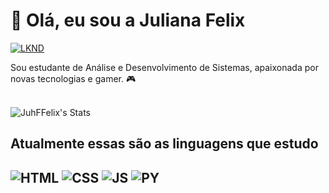 <h1>👻 Olá, eu sou a Juliana Felix </h1>

[![LKND](https://img.shields.io/badge/LinkedIn-0077B5?style=for-the-badge&logo=linkedin&logoColor=white)](https://www.linkedin.com/in/juliana-felix-6a22981b5/)

<div> Sou estudante de Análise e Desenvolvimento de Sistemas, apaixonada por novas tecnologias e gamer. 🎮 </div>

<br> ![JuhFFelix's Stats](https://github-readme-stats.vercel.app/api?username=JuhFFelix&theme=tokyonight&show_icons=true&hide_border=false&count_private=true) </br>



<h2>Atualmente essas são as linguagens que estudo<h2/>
 
![HTML](https://img.shields.io/badge/HTML5-E34F26?style=for-the-badge&logo=html5&logoColor=white)
![CSS](https://img.shields.io/badge/CSS3-1572B6?style=for-the-badge&logo=css3&logoColor=white)
![JS](https://img.shields.io/badge/JavaScript-323330?style=for-the-badge&logo=javascript&logoColor=F7DF1) 
![PY](https://img.shields.io/badge/Python-14354C?style=for-the-badge&logo=python&logoColor=white)

 
 




<!---
JuhFFelix/JuhFFelix is a ✨ special ✨ repository because its `README.md` (this file) appears on your GitHub profile.
You can click the Preview link to take a look at your changes.
--->
